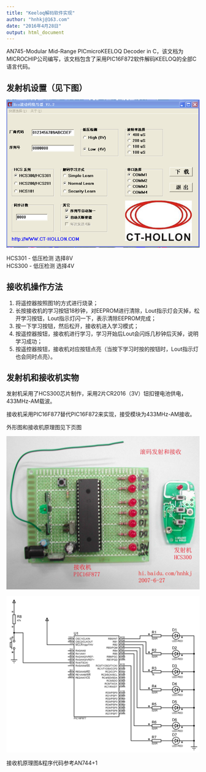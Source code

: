 ```yaml
---
title: "Keeloq解码软件实现"
author: "hnhkj@163.com"
date: "2016年4月28日"
output: html_document
---
```



AN745-Modular Mid-Range PICmicroKEELOQ Decoder in C，该文档为MICROCHIP公司编写，该文档包含了采用PIC16F872软件解码KEELOQ的全部C语言代码。


## 发射机设置（见下图）

![image001](img/image001.png)

HCS301 - 低压检测 选择8V  
HCS300 - 低压检测 选择4V

## 接收机操作方法
1. 将遥控器按照图1的方式进行烧录；
2. 长按接收机的学习按钮18秒钟，对EEPROM进行清除，Lout指示灯会灭掉，松开学习按钮，Lout指示灯闪一下，表示清除EEPROM完成；
3. 按一下学习按钮，然后松开，接收机进入学习模式；
4. 按遥控器按钮，接收机进行学习，学习开始后Lout会闪烁几秒钟后灭掉，说明学习成功；
5. 按遥控器按钮，接收机对应按钮点亮（当按下学习时按的按钮时，Lout指示灯也会同时点亮）。

## 发射机和接收机实物

发射机采用了HCS300芯片制作，采用2片CR2016（3V）钮扣锂电池供电，433MHz-AM载波。

接收机采用PIC16F877替代PIC16F872来实现，接受模块为433MHz-AM接收。

外形图和接收机原理图见下页图

![image002](img/image002.jpg)

![image003](img/image003.jpg)

接收机原理图&程序代码参考AN744+1
